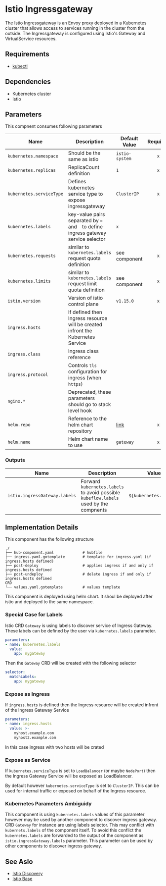 # Istio Ingressgateway

The Istio Ingressgateway is an Envoy proxy deployed in a Kubernetes cluster that allows access to services running in the cluster from the outside. The Ingressgateway is configured using Istio's Gateway and VirtualService resources.

## Requirements

* [kubectl](http://kubectl.docs.kubernetes.io)

## Dependencies

* Kubernetes cluster
* Istio

## Parameters

This compnent consumes following parameters

| Name      | Description | Default Value | Required
| --------- | ---------   | ---------     | :---: |
| `kubernetes.namespace` | Should be the same as istio  | `istio-system` | `x`
| `kubernetes.replicas` | ReplicaCount definition  | `1` | `x`
| `kubernetes.serviceType` | Defines kubernetes service type to expose ingressgateway | `ClusterIP` | `x`
| `kubernetes.labels` | key-value pairs separated by `=` and ` ` to define ingress gateway service selector | `x`
| `kubernetes.requests` | similar to `kubernetes.labels` request quota definition | see component | `x`
| `kubernetes.limits` | similar to `kubernetes.labels` request limit quota definition | see component | `x`
| `istio.version` | Version of istio control plane | `v1.15.0` | `x`
| `ingress.hosts` | If defined then Ingress resource will be created infront the Kubernetes Service |  | 
| `ingress.class` | Ingress class reference |  | 
| `ingress.protocol` | Controls `tls` configuration for ingress (when `https`) |  | 
| `nginx.*` | Deprecated, these parameters should go to stack  level hook |  | 
| `helm.repo` | Reference to the helm chart repository | [link](https://istio-release.storage.googleapis.com/charts) | `x`
| `helm.name` | Helm chart name to use | `gateway` | `x`

### Outputs

| Name      | Description | Value 
| --------- | ---------   | --------- 
| `istio.ingressGateway.labels` | Forward `kubernetes.labels` to avoid possible `kubeflow.labels` used by the compnents | `${kubernetes.labels}`


## Implementation Details

This component has the following structure

```text
./
├── hub-component.yaml             # hubfile
├── ingress.yaml.gotemplate        # template for ingress.yaml (if ingress.hosts defined)
├── post-deploy                    # applies ingress if and only if ingress.hosts defined 
├── post-undeploy                  # delete ingress if and only if ingress.hosts defined
CRD
└── values.yaml.gotemplate         # values template
```

This component is deployed using helm chart. It shoul be deployed after istio and deployed to the same namespace. 

### Special Case for Labels

Istio CRD `Gateway` is using labels to discover service of Ingress Gateway. These labels can be defined by the user via `kubernetes.labels` parameter.

```yaml
parameters:
- name: kubernetes.labels
  value:
    app: mygateway
```

Then the `Gateway` CRD will be created with the following selector

```yaml
selector:
  matchLabels:
    app: mygateway
```

### Expose as Ingress

If `ingress.hosts` is defined then the Ingress resource will be created infront of the Ingress Gateway Service

```yaml
parameters:
- name: ingress.hosts
  value: >-
    myhost.example.com
    myhost2.example.com
```

In this case ingress with two hosts will be crated

### Expose as Service

If `kubernetes.serviceType` is set to `LoadBalancer` (or maybe `NodePort`) then the Ingress Gateway Service will be exposed as LoadBalancer.

By default however `kubernetes.serviceType` is set to `ClusterIP`. This can be used for internal traffic or exposed on behalf of the Ingress resource.

### Kubernetes Parameters Ambiguidy

This component is using `kubernetes.labels` values of this parameter however may be used by another component to discover ingress gateway. CRD `Gateway` for instance are using labels selector. This may conflict with `kubernets.labels` of the component itself. To avoid this conflict the `kubernetes.labels` are forwarded to the output of the component as `istio.ingressGateway.labels` parameter. This parameter can be used by other components to discover ingress gateway.

## See Aslo

* [Istio Discovery](https://github.com/epam/hub-kubeflow-components/tree/develop/istio-discovery)
* [Istio Base](https://github.com/epam/hub-kubeflow-components/tree/develop/istio-discovery)
